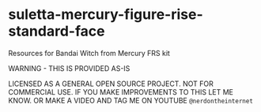 # suletta-mercury-figure-rise-standard-face
Resources for Bandai Witch from Mercury FRS kit

WARNING - THIS IS PROVIDED AS-IS

LICENSED AS A GENERAL OPEN SOURCE PROJECT. NOT FOR COMMERCIAL USE. IF YOU MAKE IMPROVEMENTS TO THIS LET ME KNOW. OR MAKE A VIDEO AND TAG ME ON YOUTUBE `@nerdontheinternet`

